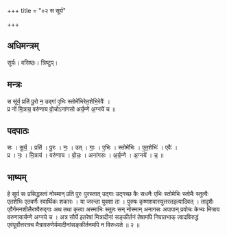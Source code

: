 +++
title = "०२ स सूर्य"

+++
## अधिमन्त्रम्
सूर्यः। वसिष्ठः। त्रिष्टुप्।

## मन्त्रः
स सू॑र्य॒ प्रति॑ पु॒रो न॒ उद्गा॑ ए॒भिः स्तोमे॑भिरेत॒शेभि॒रेवैः॑ ।  
प्र नो॑ मि॒त्राय॒ वरु॑णाय वो॒चोऽना॑गसो अर्य॒म्णे अ॒ग्नये॑ च ॥

## पदपाठः
सः । सू॒र्य॒ । प्रति॑ । पु॒रः । नः॒ । उत् । गाः॒ । ए॒भिः । स्तोमे॑भिः । ए॒त॒शेभिः॑ । एवैः॑ ।  
प्र । नः॒ । मि॒त्राय॑ । वरु॑णाय । वो॒चः॒ । अना॑गसः । अ॒र्य॒म्णे । अ॒ग्नये॑ । च॒ ॥

## भाष्यम्
हे सूर्य सः प्रसिद्धस्त्वं नोस्मान् प्रति पुरः पुरस्तात् उद्गाः उद्गच्छ कैः सधनैः एभिः स्तोमेभिः स्तोमैः स्तुत्यैः एतशेभिः एतवर्णैः स्वार्थिकः शकारः । या जरन्ता युवशा ता । पुरुषः कृष्णशवास्युत्तरतइत्यादिवत् । तादृशैः एवैर्गमनशीलैरश्वैरुद्गाः अथ तथा कृत्वा अस्माभिः स्तुतः सन् नोस्मान् अनागसः अपापान् प्रवोचः केभ्यः मित्राय वरुणायार्यम्णे अग्नये च । अत्र सौर्ये इतरेषां मित्रादीनां सङ्कीर्तनं तेषामपि निपातभाक् त्वादविरुद्धं एवंपूर्वोत्तरत्रच मैत्रावरुणेर्यमादीनांसङ्कीर्तनमपि न विरुध्यते ॥ २ ॥